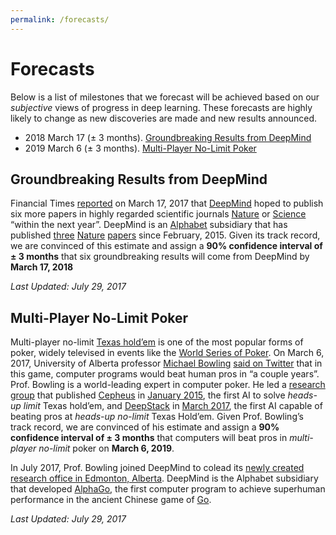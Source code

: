 ```yaml
---
permalink: /forecasts/
---
```

# Forecasts

Below is a list of milestones that we forecast will be achieved based on our *subjective* views of progress in deep learning. These forecasts are highly likely to change as new discoveries are made and new results announced.

* 2018 March 17 (± 3 months). [Groundbreaking Results from DeepMind](#groundbreaking-results-from-deepmind)
* 2019 March 6 (± 3 months). [Multi-Player No-Limit Poker](#multi-player-no-limit-poker)

## Groundbreaking Results from DeepMind

Financial Times [reported](https://www.ft.com/content/cada14c4-d366-11e6-b06b-680c49b4b4c0) on March 17, 2017 that [DeepMind](http://realai.org/labs/deepmind/
) hoped to publish six more papers in highly regarded scientific journals [Nature](https://en.wikipedia.org/wiki/Nature_(journal)) or [Science](https://en.wikipedia.org/wiki/Science_(journal)) “within the next year”. DeepMind is an [Alphabet](http://realai.org/industry/alphabet/) subsidiary that has published [three](http://www.nature.com/nature/journal/v518/n7540/abs/nature14236.html) [Nature](http://www.nature.com/nature/journal/v529/n7587/full/nature16961.html) [papers](http://www.nature.com/nature/journal/v538/n7626/abs/nature20101.html) since February, 2015. Given its track record, we are convinced of this estimate and assign a **90% confidence interval of ± 3 months** that six groundbreaking results will come from DeepMind by **March 17, 2018**

*Last Updated: July 29, 2017*

## Multi-Player No-Limit Poker

Multi-player no-limit [Texas hold’em](https://en.wikipedia.org/wiki/Texas_hold_%27em) is one of the most popular forms of poker, widely televised in events like the [World Series of Poker](http://www.wsop.com/). On March 6, 2017, University of Alberta professor [Michael Bowling](https://webdocs.cs.ualberta.ca/~bowling/) [said on Twitter](https://twitter.com/MichaelHBowling/status/838426697817067520) that in this game, computer programs would beat human pros in “a couple years”. Prof. Bowling is a world-leading expert in computer poker. He led a [research group](http://poker.cs.ualberta.ca/) that published [Cepheus](http://poker.srv.ualberta.ca/) in [January 2015](http://science.sciencemag.org/content/347/6218/145.full), the first AI to solve *heads-up limit* Texas hold’em, and [DeepStack](https://www.deepstack.ai/) in [March 2017](http://science.sciencemag.org/content/early/2017/03/01/science.aam6960), the first AI capable of beating pros at *heads-up no-limit* Texas Hold’em. Given Prof. Bowling’s track record, we are convinced of his estimate and assign a **90% confidence interval of ± 3 months** that computers will beat pros in *multi-player no-limit* poker on **March 6, 2019**.

In July 2017, Prof. Bowling joined DeepMind to colead its [newly created research office in Edmonton, Alberta](https://deepmind.com/blog/deepmind-office-canada-edmonton/). DeepMind is the Alphabet subsidiary that developed [AlphaGo](https://deepmind.com/research/alphago/), the first computer program to achieve superhuman performance in the ancient Chinese game of [Go](https://en.wikipedia.org/wiki/Go_(game)).

*Last Updated: July 29, 2017*


